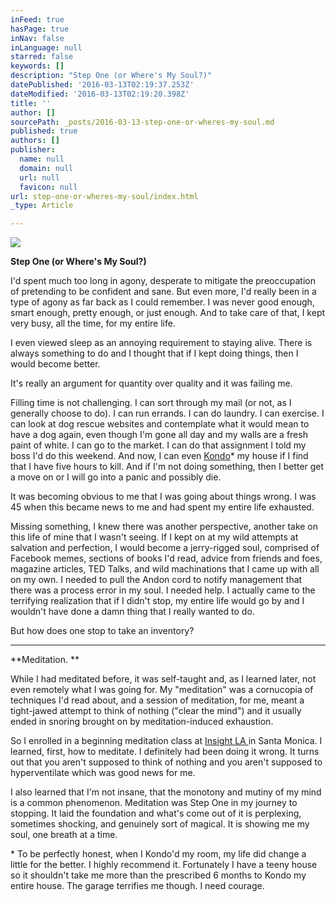 ```yaml
---
inFeed: true
hasPage: true
inNav: false
inLanguage: null
starred: false
keywords: []
description: "Step One (or Where's My Soul?)"
datePublished: '2016-03-13T02:19:37.253Z'
dateModified: '2016-03-13T02:19:20.398Z'
title: ''
author: []
sourcePath: _posts/2016-03-13-step-one-or-wheres-my-soul.md
published: true
authors: []
publisher:
  name: null
  domain: null
  url: null
  favicon: null
url: step-one-or-wheres-my-soul/index.html
_type: Article

---
```

![](https://the-grid-user-content.s3-us-west-2.amazonaws.com/364e3441-d101-47cb-a76e-5c9691020d9c.jpg)

**Step One (or Where's My Soul?)**

I'd
spent much too long in agony, desperate to mitigate the preoccupation of
pretending to be confident and sane. But even more, I'd really been in a type
of agony as far back as I could remember.  I was never good enough, smart
enough, pretty enough, or just enough.  And to take care of that, I kept
very busy, all the time, for my entire life.

I even viewed sleep as an annoying requirement to staying alive. There
is always something to do and I thought that if I kept doing things, then I
would become better.

It's really an
argument for quantity over quality and it was failing me. 

Filling time is not challenging. I can sort
through my mail (or not, as I generally choose to do). I can run errands. I can
do laundry. I can exercise. I can look at dog rescue websites and contemplate
what it would mean to have a dog again, even though I'm gone all day and my
walls are a fresh paint of white. I can go to the market. I can do that
assignment I told my boss I'd do this weekend. And now, I can even [Kondo][0]\* my house if I find that I have five
hours to kill. And if I'm not doing
something, then I better get a move on or I will go into a panic and possibly
die.

It was
becoming obvious to me that I was going about things wrong. I was 45 when this became news to me and had spent
my entire life exhausted.

Missing something, I knew there was another perspective, another take on this
life of mine that I wasn't seeing.  If I kept on at my wild attempts at
salvation and perfection, I would become a jerry-rigged soul, comprised of
Facebook memes, sections of books I'd read, advice from friends and foes,
magazine articles, TED Talks, and wild machinations that I came up with all on
my own. I needed to pull the Andon cord to notify management that there was a process error in my soul.  I needed help. I actually came to the terrifying realization that if I didn't stop, my entire life
would go by and I wouldn't have done a damn thing that I really wanted to
do.

But how does one stop to take an inventory? 

****

**Meditation. **

While I had meditated
before, it was self-taught and, as I learned later, not even remotely what I was going
for.  My "meditation" was a cornucopia of techniques I'd read
about, and a session of meditation, for me, meant a tight-jawed attempt to think
of nothing ("clear the mind") and it usually ended in snoring brought
on by meditation-induced exhaustion.  

So I
enrolled in a beginning meditation class at [Insight LA ][1]in Santa Monica. I learned, first, how to meditate. I definitely had been doing it wrong. It turns out that you aren't supposed to
think of nothing and you aren't supposed to hyperventilate which was good news for me.

I also
learned that I'm not insane, that the monotony and mutiny of my mind is a
common phenomenon. Meditation was Step One in my journey to
stopping. It laid the foundation and
what's come out of it is perplexing, sometimes shocking, and genuinely sort of
magical. It is showing me my soul, one breath at a time.

\* To
be perfectly honest, when I Kondo'd my room, my life did change a little for
the better. I highly recommend it.
Fortunately I have a teeny house so it shouldn't take me more than the
prescribed 6 months to Kondo my entire house. The garage terrifies me though. I need courage.

[][2]

[0]: http://tidyingup.com/
[1]: insightla.org
[2]: https://www.insightla.org/